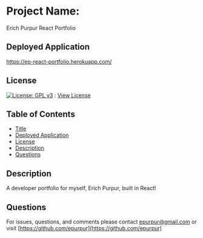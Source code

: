 
  # Project Name:


  Erich Purpur React Portfolio
  
  ## Deployed Application
  
  https://ep-react-portfolio.herokuapp.com/

  ## License

  [![License: GPL v3](https://img.shields.io/badge/License-GPLv3-blue.svg)](https://www.gnu.org/licenses/gpl-3.0) : [View License](https://www.gnu.org/licenses/gpl-3.0)

  ## Table of Contents

  - [Title](#Project-Name)
  - [Deployed Application](#Deployed-Application)
  - [License](#License)
  - [Description](#Description)
  - [Questions](#Questions)

  ## Description

  A developer portfolio for myself, Erich Purpur, built in React!
  

  ## Questions 

  For issues, questions, and comments please contact epurpur@gmail.com or visit [https://github.com/epurpur](https://github.com/epurpur) 
  
